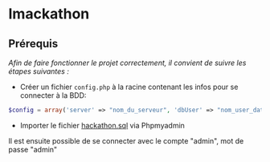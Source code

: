 # Imackathon

## Prérequis
*Afin de faire fonctionner le projet correctement, il convient de suivre les étapes suivantes :*
- Créer un fichier `config.php` à la racine contenant les infos pour se connecter à la BDD:
```php
$config = array('server' => "nom_du_serveur", 'dbUser' => "nom_user_database", 'pwd' => "user_password", 'database' => "nom_database");
```
- Importer le fichier [hackathon.sql](Imackathon/hackathon.sql) via Phpmyadmin

Il est ensuite possible de se connecter avec le compte "admin", mot de passe "admin"
